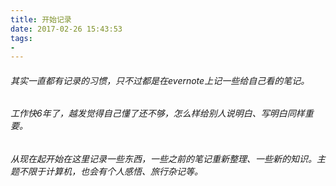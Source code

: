 ```yaml
---
title: 开始记录
date: 2017-02-26 15:43:53
tags:
- 
---
```

###### 其实一直都有记录的习惯，只不过都是在evernote上记一些给自己看的笔记。
###### 工作快6年了，越发觉得自己懂了还不够，怎么样给别人说明白、写明白同样重要。
###### 从现在起开始在这里记录一些东西，一些之前的笔记重新整理、一些新的知识。主题不限于计算机，也会有个人感悟、旅行杂记等。